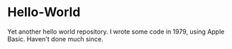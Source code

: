 # Hello-World
Yet another hello world repository.
I wrote some code in 1979, using Apple Basic. Haven't done much since.

